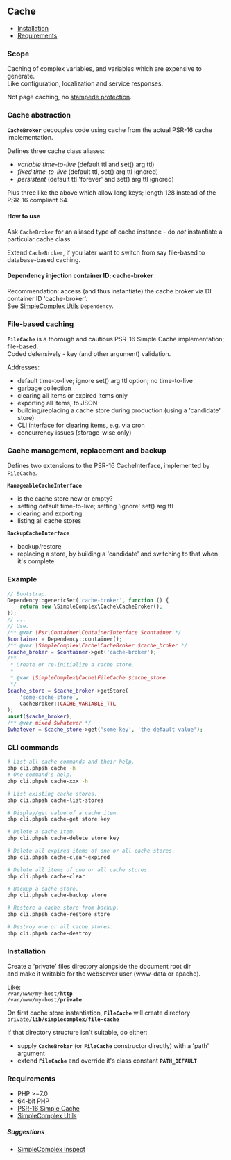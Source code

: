 ## Cache ##

- [Installation](#installation)
- [Requirements](#requirements)

### Scope ###

Caching of complex variables, and variables which are expensive to generate.  
Like configuration, localization and service responses.

Not page caching, no [stampede protection](https://en.wikipedia.org/wiki/Cache_stampede).

### Cache abstraction ###

**``` CacheBroker ```** decouples code using cache from the actual PSR-16 cache implementation.

Defines three cache class aliases:

- _variable time-to-live_ (default ttl and set() arg ttl)
- _fixed time-to-live_ (default ttl, set() arg ttl ignored)
- _persistent_ (default ttl 'forever' and set() arg ttl ignored)

Plus three like the above which allow long keys; length 128 instead of the PSR-16 compliant 64.

#### How to use ####

Ask ``` CacheBroker ``` for an aliased type of cache instance - do _not_ instantiate a particular cache class.

Extend ``` CacheBroker ```, if you later want to switch from say file-based to database-based caching.

#### Dependency injection container ID: cache-broker ####

Recommendation: access (and thus instantiate) the cache broker via DI container ID 'cache-broker'.  
See [SimpleComplex Utils](https://github.com/simplecomplex/php-utils) ``` Dependency ```.

### File-based caching ###

**``` FileCache ```** is a thorough and cautious PSR-16 Simple Cache implementation; file-based.  
Coded defensively - key (and other argument) validation. 

Addresses:

- default time-to-live; ignore set() arg ttl option; no time-to-live
- garbage collection
- clearing all items or expired items only
- exporting all items, to JSON
- building/replacing a cache store during production (using a 'candidate' store)
- CLI interface for clearing items, e.g. via cron
- concurrency issues (storage-wise only)


### Cache management, replacement and backup ###

Defines two extensions to the PSR-16 CacheInterface, implemented by ``` FileCache ```.

**``` ManageableCacheInterface ```**  

- is the cache store new or empty?
- setting default time-to-live; setting 'ignore' set() arg ttl
- clearing and exporting
- listing all cache stores

**``` BackupCacheInterface ```**

- backup/restore
- replacing a store, by building a 'candidate' and switching to that when it's complete

### Example ###

```php
// Bootstrap.
Dependency::genericSet('cache-broker', function () {
    return new \SimpleComplex\Cache\CacheBroker();
});
// ...
// Use.
/** @var \Psr\Container\ContainerInterface $container */
$container = Dependency::container();
/** @var \SimpleComplex\Cache\CacheBroker $cache_broker */
$cache_broker = $container->get('cache-broker');
/**
 * Create or re-initialize a cache store.
 *
 * @var \SimpleComplex\Cache\FileCache $cache_store
 */
$cache_store = $cache_broker->getStore(
    'some-cache-store',
    CacheBroker::CACHE_VARIABLE_TTL
);
unset($cache_broker);
/** @var mixed $whatever */
$whatever = $cache_store->get('some-key', 'the default value');
```

### CLI commands ###

```bash
# List all cache commands and their help.
php cli.phpsh cache -h
# One command's help.
php cli.phpsh cache-xxx -h

# List existing cache stores.
php cli.phpsh cache-list-stores

# Display/get value of a cache item.
php cli.phpsh cache-get store key

# Delete a cache item.
php cli.phpsh cache-delete store key

# Delete all expired items of one or all cache stores.
php cli.phpsh cache-clear-expired

# Delete all items of one or all cache stores.
php cli.phpsh cache-clear

# Backup a cache store.
php cli.phpsh cache-backup store

# Restore a cache store from backup.
php cli.phpsh cache-restore store

# Destroy one or all cache stores.
php cli.phpsh cache-destroy
```

### Installation ###

Create a 'private' files directory alongside the document root dir  
and make it writable for the webserver user (www-data or apache).

Like:  
```/var/www/my-host/```**```http```**  
```/var/www/my-host/```**```private```**

On first cache store instantiation, **```FileCache```** will create directory  
```private/```**```lib/simplecomplex/file-cache```**

If that directory structure isn't suitable, do either:
- supply **```CacheBroker```** (or **```FileCache```** constructor directly) with a 'path' argument
- extend **```FileCache```** and override it's class constant **```PATH_DEFAULT```**

### Requirements ###

- PHP >=7.0
- 64-bit PHP
- [PSR-16 Simple Cache](https://github.com/php-fig/simple-cache)
- [SimpleComplex Utils](https://github.com/simplecomplex/php-utils)

##### Suggestions #####

- [SimpleComplex Inspect](https://github.com/simplecomplex/inspect)
